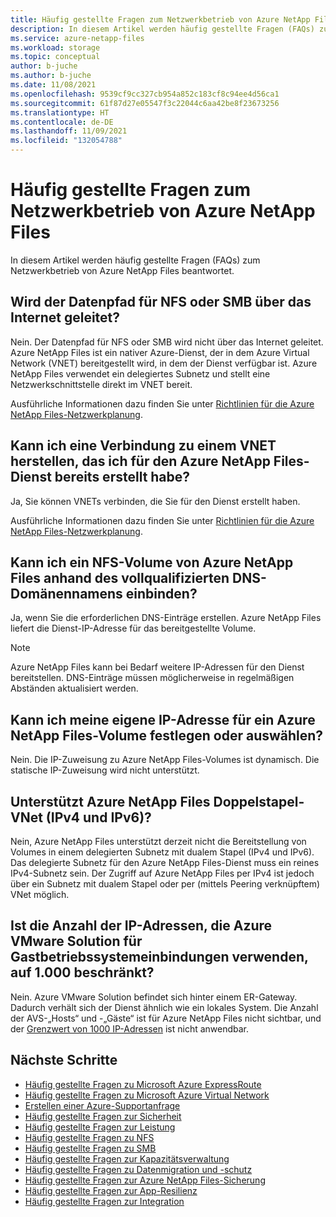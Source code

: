 ```yaml
---
title: Häufig gestellte Fragen zum Netzwerkbetrieb von Azure NetApp Files | Microsoft-Dokumentation
description: In diesem Artikel werden häufig gestellte Fragen (FAQs) zum Netzwerkbetrieb von Azure NetApp Files beantwortet.
ms.service: azure-netapp-files
ms.workload: storage
ms.topic: conceptual
author: b-juche
ms.author: b-juche
ms.date: 11/08/2021
ms.openlocfilehash: 9539cf9cc327cb954a852c183cf8c94ee4d56ca1
ms.sourcegitcommit: 61f87d27e05547f3c22044c6aa42be8f23673256
ms.translationtype: HT
ms.contentlocale: de-DE
ms.lasthandoff: 11/09/2021
ms.locfileid: "132054788"
---
```

# <a name="networking-faqs-for-azure-netapp-files"></a>Häufig gestellte Fragen zum Netzwerkbetrieb von Azure NetApp Files

In diesem Artikel werden häufig gestellte Fragen (FAQs) zum Netzwerkbetrieb von Azure NetApp Files beantwortet. 

## <a name="does-the-data-path-for-nfs-or-smb-go-over-the-internet"></a>Wird der Datenpfad für NFS oder SMB über das Internet geleitet?  

Nein. Der Datenpfad für NFS oder SMB wird nicht über das Internet geleitet. Azure NetApp Files ist ein nativer Azure-Dienst, der in dem Azure Virtual Network (VNET) bereitgestellt wird, in dem der Dienst verfügbar ist. Azure NetApp Files verwendet ein delegiertes Subnetz und stellt eine Netzwerkschnittstelle direkt im VNET bereit. 

Ausführliche Informationen dazu finden Sie unter [Richtlinien für die Azure NetApp Files-Netzwerkplanung](./azure-netapp-files-network-topologies.md).  

## <a name="can-i-connect-a-vnet-that-i-already-created-to-the-azure-netapp-files-service"></a>Kann ich eine Verbindung zu einem VNET herstellen, das ich für den Azure NetApp Files-Dienst bereits erstellt habe?

Ja, Sie können VNETs verbinden, die Sie für den Dienst erstellt haben. 

Ausführliche Informationen dazu finden Sie unter [Richtlinien für die Azure NetApp Files-Netzwerkplanung](./azure-netapp-files-network-topologies.md).  

## <a name="can-i-mount-an-nfs-volume-of-azure-netapp-files-using-dns-fqdn-name"></a>Kann ich ein NFS-Volume von Azure NetApp Files anhand des vollqualifizierten DNS-Domänennamens einbinden?

Ja, wenn Sie die erforderlichen DNS-Einträge erstellen. Azure NetApp Files liefert die Dienst-IP-Adresse für das bereitgestellte Volume. 

> [!NOTE] 
> Azure NetApp Files kann bei Bedarf weitere IP-Adressen für den Dienst bereitstellen.  DNS-Einträge müssen möglicherweise in regelmäßigen Abständen aktualisiert werden.

## <a name="can-i-set-or-select-my-own-ip-address-for-an-azure-netapp-files-volume"></a>Kann ich meine eigene IP-Adresse für ein Azure NetApp Files-Volume festlegen oder auswählen?  

Nein. Die IP-Zuweisung zu Azure NetApp Files-Volumes ist dynamisch. Die statische IP-Zuweisung wird nicht unterstützt. 

## <a name="does-azure-netapp-files-support-dual-stack-ipv4-and-ipv6-vnet"></a>Unterstützt Azure NetApp Files Doppelstapel-VNet (IPv4 und IPv6)?

Nein, Azure NetApp Files unterstützt derzeit nicht die Bereitstellung von Volumes in einem delegierten Subnetz mit dualem Stapel (IPv4 und IPv6). Das delegierte Subnetz für den Azure NetApp Files-Dienst muss ein reines IPv4-Subnetz sein. Der Zugriff auf Azure NetApp Files per IPv4 ist jedoch über ein Subnetz mit dualem Stapel oder per (mittels Peering verknüpftem) VNet möglich.

## <a name="is-the-number-of-the-ip-addresses-using-azure-vmware-solutions-for-guest-os-mounts-limited-to-1000"></a>Ist die Anzahl der IP-Adressen, die Azure VMware Solution für Gastbetriebssystemeinbindungen verwenden, auf 1.000 beschränkt?

Nein. Azure VMware Solution befindet sich hinter einem ER-Gateway. Dadurch verhält sich der Dienst ähnlich wie ein lokales System. Die Anzahl der AVS-„Hosts“ und -„Gäste“ ist für Azure NetApp Files nicht sichtbar, und der [Grenzwert von 1000 IP-Adressen](azure-netapp-files-resource-limits.md#resource-limits) ist nicht anwendbar.
 
## <a name="next-steps"></a>Nächste Schritte  

- [Häufig gestellte Fragen zu Microsoft Azure ExpressRoute](../expressroute/expressroute-faqs.md)
- [Häufig gestellte Fragen zu Microsoft Azure Virtual Network](../virtual-network/virtual-networks-faq.md)
- [Erstellen einer Azure-Supportanfrage](../azure-portal/supportability/how-to-create-azure-support-request.md)
- [Häufig gestellte Fragen zur Sicherheit](faq-security.md)
- [Häufig gestellte Fragen zur Leistung](faq-performance.md)
- [Häufig gestellte Fragen zu NFS](faq-nfs.md)
- [Häufig gestellte Fragen zu SMB](faq-smb.md)
- [Häufig gestellte Fragen zur Kapazitätsverwaltung](faq-capacity-management.md)
- [Häufig gestellte Fragen zu Datenmigration und -schutz](faq-data-migration-protection.md)
- [Häufig gestellte Fragen zur Azure NetApp Files-Sicherung](faq-backup.md)
- [Häufig gestellte Fragen zur App-Resilienz](faq-application-resilience.md)
- [Häufig gestellte Fragen zur Integration](faq-integration.md)
